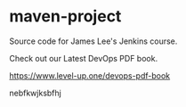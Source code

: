 # maven-project
Source code for James Lee's Jenkins course.

Check out our Latest DevOps PDF book.

https://www.level-up.one/devops-pdf-book

nebfkwjksbfhj
